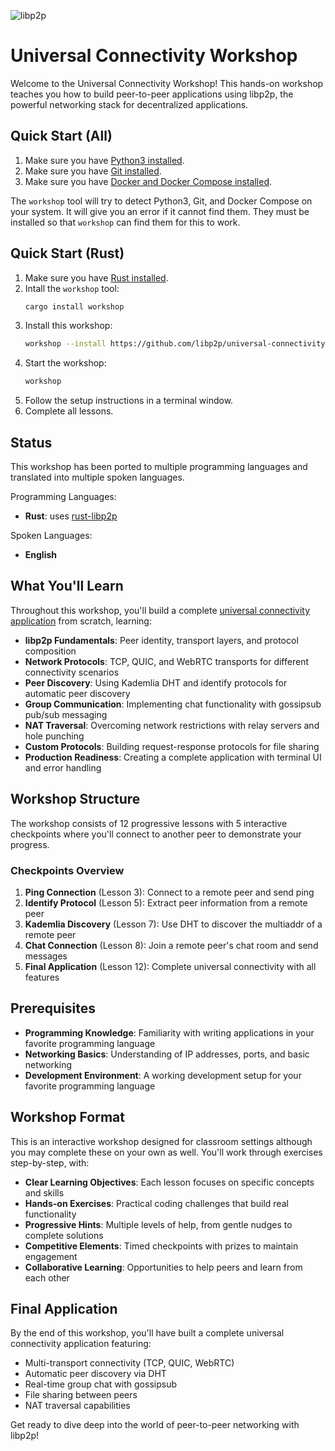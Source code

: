 ![libp2p](https://raw.githubusercontent.com/libp2p/universal-connectivity-workshop/main/libp2p.png)

# Universal Connectivity Workshop

Welcome to the Universal Connectivity Workshop! This hands-on workshop teaches you how to build peer-to-peer applications using libp2p, the powerful networking stack for decentralized applications.

## Quick Start (All)

1. Make sure you have [Python3 installed](https://www.python.org/downloads/).
2. Make sure you have [Git installed](https://git-scm.com/downloads).
3. Make sure you have [Docker and Docker Compose installed](https://docs.docker.com/get-docker/).

The `workshop` tool will try to detect Python3, Git, and Docker Compose on your system. It will give you an error if it cannot find them. They must be installed so that `workshop` can find them for this to work.

## Quick Start (Rust)

1. Make sure you have [Rust installed](https://rustup.rs/).
2. Intall the `workshop` tool:
   ```bash
   cargo install workshop
   ```
3. Install this workshop:
   ```bash
   workshop --install https://github.com/libp2p/universal-connectivity-workshop
   ```
4. Start the workshop:
   ```bash
   workshop
   ```
5. Follow the setup instructions in a terminal window.
6. Complete all lessons.

## Status

This workshop has been ported to multiple programming languages and translated into multiple spoken languages.

Programming Languages:
 - **Rust**: uses [rust-libp2p](https://github.com/libp2p/rust-libp2p)

Spoken Languages:
 - **English**

## What You'll Learn

Throughout this workshop, you'll build a complete [universal connectivity application](https://github.com/libp2p/universal-connectivity) from scratch, learning:

- **libp2p Fundamentals**: Peer identity, transport layers, and protocol composition
- **Network Protocols**: TCP, QUIC, and WebRTC transports for different connectivity scenarios
- **Peer Discovery**: Using Kademlia DHT and identify protocols for automatic peer discovery
- **Group Communication**: Implementing chat functionality with gossipsub pub/sub messaging
- **NAT Traversal**: Overcoming network restrictions with relay servers and hole punching
- **Custom Protocols**: Building request-response protocols for file sharing
- **Production Readiness**: Creating a complete application with terminal UI and error handling

## Workshop Structure

The workshop consists of 12 progressive lessons with 5 interactive checkpoints where you'll connect to another peer to demonstrate your progress.

### Checkpoints Overview

1. **Ping Connection** (Lesson 3): Connect to a remote peer and send ping
2. **Identify Protocol** (Lesson 5): Extract peer information from a remote peer
3. **Kademlia Discovery** (Lesson 7): Use DHT to discover the multiaddr of a remote peer
4. **Chat Connection** (Lesson 8): Join a remote peer's chat room and send messages
5. **Final Application** (Lesson 12): Complete universal connectivity with all features

## Prerequisites

- **Programming Knowledge**: Familiarity with writing applications in your favorite programming language
- **Networking Basics**: Understanding of IP addresses, ports, and basic networking
- **Development Environment**: A working development setup for your favorite programming language

## Workshop Format

This is an interactive workshop designed for classroom settings although you may complete these on your own as well. You'll work through exercises step-by-step, with:

- **Clear Learning Objectives**: Each lesson focuses on specific concepts and skills
- **Hands-on Exercises**: Practical coding challenges that build real functionality
- **Progressive Hints**: Multiple levels of help, from gentle nudges to complete solutions
- **Competitive Elements**: Timed checkpoints with prizes to maintain engagement
- **Collaborative Learning**: Opportunities to help peers and learn from each other

## Final Application

By the end of this workshop, you'll have built a complete universal connectivity application featuring:

- Multi-transport connectivity (TCP, QUIC, WebRTC)
- Automatic peer discovery via DHT
- Real-time group chat with gossipsub
- File sharing between peers
- NAT traversal capabilities

Get ready to dive deep into the world of peer-to-peer networking with libp2p!
